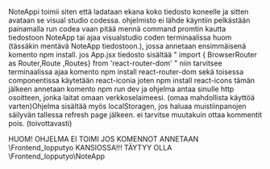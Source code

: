 NoteAppi toimii siten että ladataan ekana koko tiedosto koneelle ja sitten avataan se visual studio codessa.
ohjelmisto ei lähde käyntiin pelkästään painamalla run codea vaan pitää mennä command promtin kautta tiedostoon NoteApp tai ajaa visualstudio coden terminaalissa huom (tässäkin mentävä NoteApp tiedostoon.), jossa annetaan ensimmäisenä komento npm install.
jos App.jsx tiedosto sisältää " import { BrowserRouter as Router,Route ,Routes} from 'react-router-dom' " niin tarvitsee terminaalissa ajaa komento npm install react-router-dom sekä toisessa componentissa käytetään react-iconia joten npm install react-icons
tämän jälkeen annetaan komento npm run dev ja ohjelma antaa sinulle http osoitteen, jonka laitat omaan verkkoselaimeesi.
(omaa mahdollista käyttöä varten)Ohjelma sisältää myös localStoragen, jos haluaa muistiinpanojen säilyvän tallessa refresh page jälkeen. ei tarvitse muutakuin ottaa kommentit pois. (toivottavasti)


HUOM! OHJELMA EI TOIMI JOS KOMENNOT ANNETAAN \Frontend_lopputyo KANSIOSSA!!! TÄYTYY OLLA \Frontend_lopputyo\NoteApp

